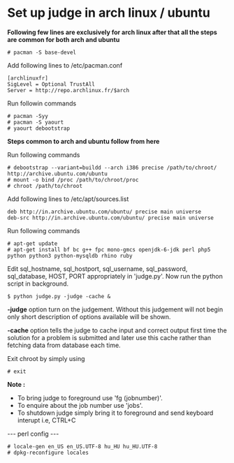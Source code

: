 Set up judge in arch linux / ubuntu
===================================

**Following few lines are exclusively for arch linux after that all the steps are common for both arch and ubuntu**

```
# pacman -S base-devel
```

Add following lines to /etc/pacman.conf

```
[archlinuxfr]
SigLevel = Optional TrustAll
Server = http://repo.archlinux.fr/$arch
```

Run followin commands

```
# pacman -Syy
# pacman -S yaourt
# yaourt debootstrap
```
  
**Steps common to arch and ubuntu follow from here**

Run following commands

```
# debootstrap --variant=buildd --arch i386 precise /path/to/chroot/ http://archive.ubuntu.com/ubuntu
# mount -o bind /proc /path/to/chroot/proc
# chroot /path/to/chroot
```

Add following lines to /etc/apt/sources.list

```
deb http://in.archive.ubuntu.com/ubuntu/ precise main universe 
deb-src http://in.archive.ubuntu.com/ubuntu/ precise main universe
```
Run following commands

```
# apt-get update
# apt-get install bf bc g++ fpc mono-gmcs openjdk-6-jdk perl php5 python python3 python-mysqldb rhino ruby
```

Edit sql_hostname, sql_hostport, sql_username, sql_password, sql_database, HOST, PORT appropriately in 'judge.py'. 
Now run the python script in background.

```
$ python judge.py -judge -cache &
```
 
**-judge** option turn on the judgement. Without this judgement will not begin only short description of options available will be shown.

**-cache** option tells the judge to cache input and correct output first time the solution for a problem is submitted and later use this cache rather than fetching data from database each time.

Exit chroot by simply using 
```
# exit
```

**Note :** 
* To bring judge to foreground use 'fg (jobnumber)'. 
* To enquire about the job number use 'jobs'.
* To shutdown judge simply bring it to foreground and send keyboard interupt i.e, CTRL+C

--- perl config ---
```
# locale-gen en_US en_US.UTF-8 hu_HU hu_HU.UTF-8
# dpkg-reconfigure locales
```
